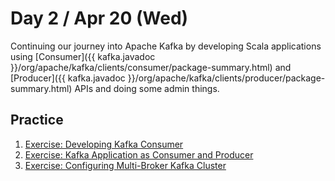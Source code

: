 # Day 2 / Apr 20 (Wed)

Continuing our journey into Apache Kafka by developing Scala applications using [Consumer]({{ kafka.javadoc }}/org/apache/kafka/clients/consumer/package-summary.html) and [Producer]({{ kafka.javadoc }}/org/apache/kafka/clients/producer/package-summary.html) APIs and doing some admin things.

## Practice

1. [Exercise: Developing Kafka Consumer](https://jaceklaskowski.github.io/kafka-workshop/exercises/kafka-exercise-Developing-Kafka-Consumer.html)
1. [Exercise: Kafka Application as Consumer and Producer](https://jaceklaskowski.github.io/kafka-workshop/exercises/kafka-exercise-Kafka-Application-as-Consumer-and-Producer.html)
1. [Exercise: Configuring Multi-Broker Kafka Cluster](https://jaceklaskowski.github.io/kafka-workshop/exercises/kafka-exercise-Configuring-Multi-Broker-Kafka-Cluster.html)
